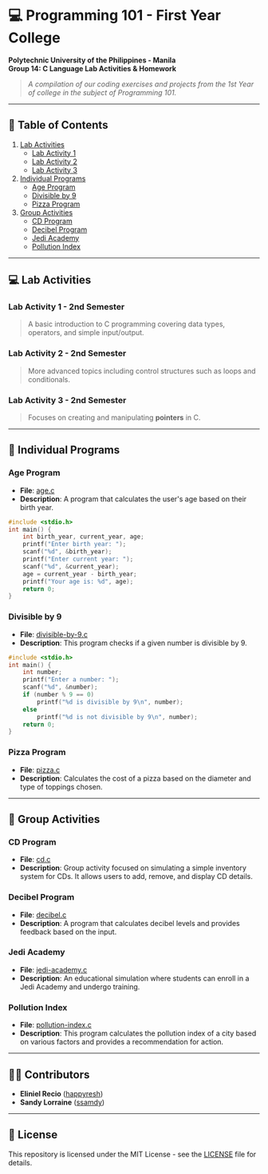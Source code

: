 # 💻 Programming 101 - First Year College

**Polytechnic University of the Philippines - Manila**  
**Group 14: C Language Lab Activities & Homework**  
> *A compilation of our coding exercises and projects from the 1st Year of college in the subject of Programming 101.*

---

## 📂 Table of Contents
1. [Lab Activities](#lab-activities)
   - [Lab Activity 1](#lab-activity-1---2nd-semester)
   - [Lab Activity 2](#lab-activity-2---2nd-semester)
   - [Lab Activity 3](#lab-activity-3---2nd-semester)
2. [Individual Programs](#individual-programs)
   - [Age Program](#age-program)
   - [Divisible by 9](#divisible-by-9)
   - [Pizza Program](#pizza-program)
3. [Group Activities](#group-activities)
   - [CD Program](#cd-program)
   - [Decibel Program](#decibel-program)
   - [Jedi Academy](#jedi-academy)
   - [Pollution Index](#pollution-index)

---

## 💻 Lab Activities

### Lab Activity 1 - 2nd Semester
> A basic introduction to C programming covering data types, operators, and simple input/output.

### Lab Activity 2 - 2nd Semester
> More advanced topics including control structures such as loops and conditionals.

### Lab Activity 3 - 2nd Semester
> Focuses on creating and manipulating **pointers** in C.

---

## 📝 Individual Programs

### Age Program
- **File**: [age.c](./age.c)
- **Description**: A program that calculates the user's age based on their birth year.

```c
#include <stdio.h>
int main() {
    int birth_year, current_year, age;
    printf("Enter birth year: ");
    scanf("%d", &birth_year);
    printf("Enter current year: ");
    scanf("%d", &current_year);
    age = current_year - birth_year;
    printf("Your age is: %d", age);
    return 0;
}
```

### Divisible by 9
- **File**: [divisible-by-9.c](./divisible-by-9.c)
- **Description**: This program checks if a given number is divisible by 9.

```c
#include <stdio.h>
int main() {
    int number;
    printf("Enter a number: ");
    scanf("%d", &number);
    if (number % 9 == 0)
        printf("%d is divisible by 9\n", number);
    else
        printf("%d is not divisible by 9\n", number);
    return 0;
}
```

### Pizza Program
- **File**: [pizza.c](./pizza.c)
- **Description**: Calculates the cost of a pizza based on the diameter and type of toppings chosen.

---

## 🤝 Group Activities

### CD Program
- **File**: [cd.c](./cd.c)
- **Description**: Group activity focused on simulating a simple inventory system for CDs. It allows users to add, remove, and display CD details.

### Decibel Program
- **File**: [decibel.c](./decibel.c)
- **Description**: A program that calculates decibel levels and provides feedback based on the input.

### Jedi Academy
- **File**: [jedi-academy.c](./jedi-academy.c)
- **Description**: An educational simulation where students can enroll in a Jedi Academy and undergo training.

### Pollution Index
- **File**: [pollution-index.c](./pollution-index.c)
- **Description**: This program calculates the pollution index of a city based on various factors and provides a recommendation for action.

---

## 👨‍💻 Contributors

- **Eliniel Recio** ([happyresh](https://github.com/happyresh))  
- **Sandy Lorraine** ([ssamdy](https://github.com/ssamdy))

---

## 📄 License

This repository is licensed under the MIT License - see the [LICENSE](./LICENSE) file for details.
